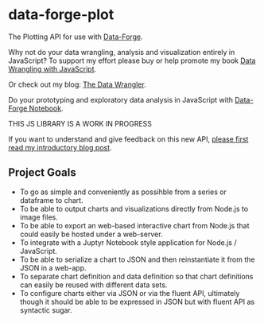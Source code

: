 # data-forge-plot

The Plotting API for use with [Data-Forge](https://github.com/data-forge/data-forge-ts).

Why not do your data wrangling, analysis and visualization entirely in JavaScript? To support my effort please buy or help promote my book 
[Data Wrangling with JavaScript](http://bit.ly/2t2cJu2).

Or check out my blog: [The Data Wrangler](http://www.the-data-wrangler.com/).

Do your prototyping and exploratory data analysis in JavaScript with [Data-Forge Notebook](http://www.data-forge-notebook.com/).

THIS JS LIBRARY IS A WORK IN PROGRESS

If you want to understand and give feedback on this new API, [please first read my introductory blog post](http://www.the-data-wrangler.com/introducing-data-forge-plot/).

## Project Goals

- To go as simple and conveniently as possihble from a series or dataframe to chart.
- To be able to output charts and visualizations directly from Node.js to image files.
- To be able to export an web-based interactive chart from Node.js that could easily be hosted under a web-server.
- To integrate with a Juptyr Notebook style application for Node.js / JavaScript.
- To be able to serialize a chart to JSON and then reinstantiate it from the JSON in a web-app.
- To separate chart definition and data definition so that chart definitions can easily be reused with different data sets.
- To configure charts either via JSON or via the fluent API, ultimately though it should be able to be expressed in JSON but with fluent API as syntactic sugar.